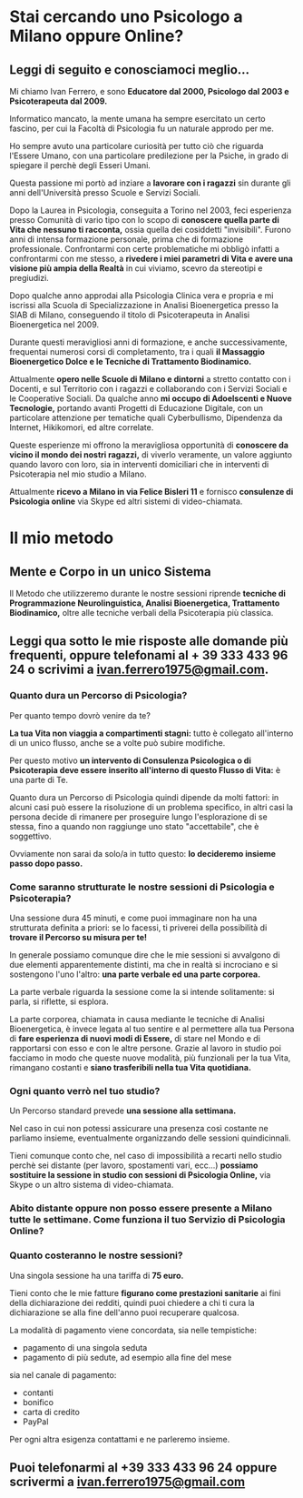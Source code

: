 # Stai cercando uno Psicologo a Milano oppure Online?

## Leggi di seguito e conosciamoci meglio...

Mi chiamo Ivan Ferrero, e sono **Educatore dal 2000, Psicologo dal 2003 e Psicoterapeuta dal 2009.**

Informatico mancato, la mente umana ha sempre esercitato un certo fascino, per cui la Facoltà di Psicologia fu un naturale approdo per me.

Ho sempre avuto una particolare curiosità per tutto ciò che riguarda l'Essere Umano, con una particolare predilezione per la Psiche, in grado di spiegare il perchè degli Esseri Umani.

Questa passione mi portò ad inziare a **lavorare con i ragazzi** sin durante gli anni dell'Università presso Scuole e Servizi Sociali.

Dopo la Laurea in Psicologia, conseguita a Torino nel 2003, feci esperienza presso Comunità di vario tipo con lo scopo di **conoscere quella parte di Vita che nessuno ti racconta,** ossia quella dei cosiddetti "invisibili". Furono anni di intensa formazione personale, prima che di formazione professionale. Confrontarmi con certe problematiche mi obbligò infatti a confrontarmi con me stesso, a **rivedere i miei parametri di Vita e avere una visione più ampia della Realtà** in cui viviamo, scevro da stereotipi e pregiudizi.

Dopo qualche anno approdai alla Psicologia Clinica vera e propria e mi iscrissi alla Scuola di Specializzazione in Analisi Bioenergetica presso la SIAB di Milano, conseguendo il titolo di Psicoterapeuta in Analisi Bioenergetica nel 2009.

Durante questi meravigliosi anni di formazione, e anche successivamente, frequentai numerosi corsi di completamento, tra i quali **il Massaggio Bioenergetico Dolce e le Tecniche di Trattamento Biodinamico.**

Attualmente **opero nelle Scuole di Milano e dintorni** a stretto contatto con i Docenti, e sul Territorio con i ragazzi e collaborando con i Servizi Sociali e le Cooperative Sociali. Da qualche anno **mi occupo di Adoelscenti e Nuove Tecnologie,** portando avanti Progetti di Educazione Digitale, con un particolare attenzione per tematiche quali Cyberbullismo, Dipendenza da Internet, Hikikomori, ed altre correlate.

Queste esperienze mi offrono la meravigliosa opportunità di **conoscere da vicino il mondo dei nostri ragazzi,** di viverlo veramente, un valore aggiunto quando lavoro con loro, sia in interventi domiciliari che in interventi di Psicoterapia nel mio studio a Milano.

Attualmente **ricevo a Milano in via Felice Bisleri 11** e fornisco **consulenze di Psicologia online** via Skype ed altri sistemi di video-chiamata.

# Il mio metodo

## Mente e Corpo in un unico Sistema

Il Metodo che utilizzeremo durante le nostre sessioni riprende **tecniche di Programmazione Neurolinguistica, Analisi Bioenergetica, Trattamento Biodinamico,** oltre alle tecniche verbali della Psicoterapia più classica.

## Leggi qua sotto le mie risposte alle domande più frequenti, oppure telefonami al + 39 333 433 96 24 o scrivimi a ivan.ferrero1975@gmail.com.

### Quanto dura un Percorso di Psicologia?

Per quanto tempo dovrò venire da te?

**La tua Vita non viaggia a compartimenti stagni:** tutto è collegato all'interno di un unico flusso, anche se a volte può subire modifiche.

Per questo motivo **un intervento di Consulenza Psicologica o di Psicoterapia deve essere inserito all'interno di questo Flusso di Vita:** è una parte di Te.

Quanto dura un Percorso di Psicologia quindi dipende da molti fattori: in alcuni casi può essere la risoluzione di un problema specifico, in altri casi la persona decide di rimanere per proseguire lungo l'esplorazione di se stessa, fino a quando non raggiunge uno stato "accettabile", che è soggettivo.

Ovviamente non sarai da solo/a in tutto questo: **lo decideremo insieme passo dopo passo.**

### Come saranno strutturate le nostre sessioni di Psicologia e Psicoterapia?

Una sessione dura 45 minuti, e come puoi immaginare non ha una strutturata definita a priori: se lo facessi, ti priverei della possibilità di **trovare il Percorso su misura per te!**

In generale possiamo comunque dire che le mie sessioni si avvalgono di due elementi apparentemente distinti, ma che in realtà si incrociano e si sostengono l'uno l'altro: **una parte verbale ed una parte corporea.**

La parte verbale riguarda la sessione come la si intende solitamente: si parla, si riflette, si esplora.

La parte corporea, chiamata in causa mediante le tecniche di Analisi Bioenergetica, è invece legata al tuo sentire e al permettere alla tua Persona di **fare esperienza di nuovi modi di Essere,** di stare nel Mondo e di rapportarsi con esso e con le altre persone. Grazie al lavoro in studio poi facciamo in modo che queste nuove modalità, più funzionali per la tua Vita, rimangano costanti e **siano trasferibili nella tua Vita quotidiana.**

### Ogni quanto verrò nel tuo studio?

Un Percorso standard prevede **una sessione alla settimana.**

Nel caso in cui non potessi assicurare una presenza così costante ne parliamo insieme, eventualmente organizzando delle sessioni quindicinnali.

Tieni comunque conto che, nel caso di impossibilità a recarti nello studio perchè sei distante (per lavoro, spostamenti vari, ecc...) **possiamo sostituire la sessione in studio con sessioni di Psicologia Online,** via Skype o un altro sistema di video-chiamata.

### Abito distante oppure non posso essere presente a Milano tutte le settimane. Come funziona il tuo Servizio di Psicologia Online?

### Quanto costeranno le nostre sessioni?

Una singola sessione ha una tariffa di **75 euro.**

Tieni conto che le mie fatture **figurano come prestazioni sanitarie** ai fini della dichiarazione dei redditi, quindi puoi chiedere a chi ti cura la dichiarazione se alla fine dell'anno puoi recuperare qualcosa.

La modalità di pagamento viene concordata, sia nelle tempistiche:

* pagamento di una singola seduta
* pagamento di più sedute, ad esempio alla fine del mese

sia nel canale di pagamento:

* contanti
* bonifico
* carta di credito
* PayPal

Per ogni altra esigenza contattami e ne parleremo insieme.

## Puoi telefonarmi al **+39 333 433 96 24** oppure scrivermi a **ivan.ferrero1975@gmail.com**
